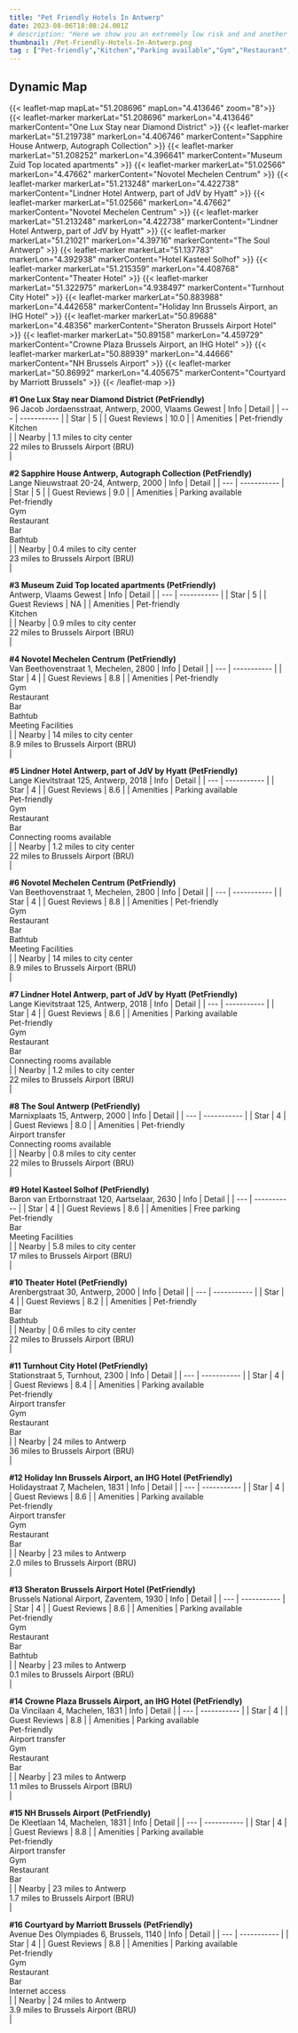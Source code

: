 ```yaml
---
title: "Pet Friendly Hotels In Antwerp"
date: 2023-08-06T18:08:24.001Z
# description: "Here we show you an extremely low risk and and another medium risk approach to earn passive income "
thumbnail: /Pet-Friendly-Hotels-In-Antwerp.png
tag : ["Pet-friendly","Kitchen","Parking available","Gym","Restaurant","Bar","Bathtub","Meeting Facilities","Connecting rooms available","Airport transfer","Free parking","Internet access"]
---
```


## Dynamic Map
{{< leaflet-map  mapLat="51.208696" mapLon="4.413646" zoom="8">}}
    {{< leaflet-marker markerLat="51.208696" markerLon="4.413646" markerContent="One Lux Stay near Diamond District" >}}
    {{< leaflet-marker markerLat="51.219738" markerLon="4.406746" markerContent="Sapphire House Antwerp, Autograph Collection" >}}
    {{< leaflet-marker markerLat="51.208252" markerLon="4.396641" markerContent="Museum Zuid Top located apartments" >}}
    {{< leaflet-marker markerLat="51.02566" markerLon="4.47662" markerContent="Novotel Mechelen Centrum" >}}
    {{< leaflet-marker markerLat="51.213248" markerLon="4.422738" markerContent="Lindner Hotel Antwerp, part of JdV by Hyatt" >}}
    {{< leaflet-marker markerLat="51.02566" markerLon="4.47662" markerContent="Novotel Mechelen Centrum" >}}
    {{< leaflet-marker markerLat="51.213248" markerLon="4.422738" markerContent="Lindner Hotel Antwerp, part of JdV by Hyatt" >}}
    {{< leaflet-marker markerLat="51.21021" markerLon="4.39716" markerContent="The Soul Antwerp" >}}
    {{< leaflet-marker markerLat="51.137783" markerLon="4.392938" markerContent="Hotel Kasteel Solhof" >}}
    {{< leaflet-marker markerLat="51.215359" markerLon="4.408768" markerContent="Theater Hotel" >}}
    {{< leaflet-marker markerLat="51.322975" markerLon="4.938497" markerContent="Turnhout City Hotel" >}}
    {{< leaflet-marker markerLat="50.883988" markerLon="4.442658" markerContent="Holiday Inn Brussels Airport, an IHG Hotel" >}}
    {{< leaflet-marker markerLat="50.89688" markerLon="4.48356" markerContent="Sheraton Brussels Airport Hotel" >}}
    {{< leaflet-marker markerLat="50.89158" markerLon="4.459729" markerContent="Crowne Plaza Brussels Airport, an IHG Hotel" >}}
    {{< leaflet-marker markerLat="50.88939" markerLon="4.44666" markerContent="NH Brussels Airport" >}}
    {{< leaflet-marker markerLat="50.86992" markerLon="4.405675" markerContent="Courtyard by Marriott Brussels" >}}
{{< /leaflet-map >}}


**#1 One Lux Stay near Diamond District (PetFriendly)**<br>96 Jacob Jordaensstraat, Antwerp, 2000, Vlaams Gewest
| Info | Detail |
| --- | ----------- |
| Star | 5 |
| Guest Reviews | 10.0 |
| Amenities | Pet-friendly<br>Kitchen<br> |
| Nearby | 1.1 miles to city center<br>22 miles to Brussels Airport (BRU)<br> |

**#2 Sapphire House Antwerp, Autograph Collection (PetFriendly)**<br>Lange Nieuwstraat 20-24, Antwerp, 2000
| Info | Detail |
| --- | ----------- |
| Star | 5 |
| Guest Reviews | 9.0 |
| Amenities | Parking available<br>Pet-friendly<br>Gym<br>Restaurant<br>Bar<br>Bathtub<br> |
| Nearby | 0.4 miles to city center<br>23 miles to Brussels Airport (BRU)<br> |

**#3 Museum Zuid Top located apartments (PetFriendly)**<br>Antwerp, Vlaams Gewest
| Info | Detail |
| --- | ----------- |
| Star | 5 |
| Guest Reviews | NA |
| Amenities | Pet-friendly<br>Kitchen<br> |
| Nearby | 0.9 miles to city center<br>22 miles to Brussels Airport (BRU)<br> |

**#4 Novotel Mechelen Centrum (PetFriendly)**<br>Van Beethovenstraat 1, Mechelen, 2800
| Info | Detail |
| --- | ----------- |
| Star | 4 |
| Guest Reviews | 8.8 |
| Amenities | Pet-friendly<br>Gym<br>Restaurant<br>Bar<br>Bathtub<br>Meeting Facilities<br> |
| Nearby | 14 miles to city center<br>8.9 miles to Brussels Airport (BRU)<br> |

**#5 Lindner Hotel Antwerp, part of JdV by Hyatt (PetFriendly)**<br>Lange Kievitstraat 125, Antwerp, 2018
| Info | Detail |
| --- | ----------- |
| Star | 4 |
| Guest Reviews | 8.6 |
| Amenities | Parking available<br>Pet-friendly<br>Gym<br>Restaurant<br>Bar<br>Connecting rooms available<br> |
| Nearby | 1.2 miles to city center<br>22 miles to Brussels Airport (BRU)<br> |

**#6 Novotel Mechelen Centrum (PetFriendly)**<br>Van Beethovenstraat 1, Mechelen, 2800
| Info | Detail |
| --- | ----------- |
| Star | 4 |
| Guest Reviews | 8.8 |
| Amenities | Pet-friendly<br>Gym<br>Restaurant<br>Bar<br>Bathtub<br>Meeting Facilities<br> |
| Nearby | 14 miles to city center<br>8.9 miles to Brussels Airport (BRU)<br> |

**#7 Lindner Hotel Antwerp, part of JdV by Hyatt (PetFriendly)**<br>Lange Kievitstraat 125, Antwerp, 2018
| Info | Detail |
| --- | ----------- |
| Star | 4 |
| Guest Reviews | 8.6 |
| Amenities | Parking available<br>Pet-friendly<br>Gym<br>Restaurant<br>Bar<br>Connecting rooms available<br> |
| Nearby | 1.2 miles to city center<br>22 miles to Brussels Airport (BRU)<br> |

**#8 The Soul Antwerp (PetFriendly)**<br>Marnixplaats 15, Antwerp, 2000
| Info | Detail |
| --- | ----------- |
| Star | 4 |
| Guest Reviews | 8.0 |
| Amenities | Pet-friendly<br>Airport transfer<br>Connecting rooms available<br> |
| Nearby | 0.8 miles to city center<br>22 miles to Brussels Airport (BRU)<br> |

**#9 Hotel Kasteel Solhof (PetFriendly)**<br>Baron van Ertbornstraat 120, Aartselaar, 2630
| Info | Detail |
| --- | ----------- |
| Star | 4 |
| Guest Reviews | 8.6 |
| Amenities | Free parking<br>Pet-friendly<br>Bar<br>Meeting Facilities<br> |
| Nearby | 5.8 miles to city center<br>17 miles to Brussels Airport (BRU)<br> |

**#10 Theater Hotel (PetFriendly)**<br>Arenbergstraat 30, Antwerp, 2000
| Info | Detail |
| --- | ----------- |
| Star | 4 |
| Guest Reviews | 8.2 |
| Amenities | Pet-friendly<br>Bar<br>Bathtub<br> |
| Nearby | 0.6 miles to city center<br>22 miles to Brussels Airport (BRU)<br> |

**#11 Turnhout City Hotel (PetFriendly)**<br>Stationstraat 5, Turnhout, 2300
| Info | Detail |
| --- | ----------- |
| Star | 4 |
| Guest Reviews | 8.4 |
| Amenities | Parking available<br>Pet-friendly<br>Airport transfer<br>Gym<br>Restaurant<br>Bar<br> |
| Nearby | 24 miles to Antwerp<br>36 miles to Brussels Airport (BRU)<br> |

**#12 Holiday Inn Brussels Airport, an IHG Hotel (PetFriendly)**<br>Holidaystraat 7, Machelen, 1831
| Info | Detail |
| --- | ----------- |
| Star | 4 |
| Guest Reviews | 8.6 |
| Amenities | Parking available<br>Pet-friendly<br>Airport transfer<br>Gym<br>Restaurant<br>Bar<br> |
| Nearby | 23 miles to Antwerp<br>2.0 miles to Brussels Airport (BRU)<br> |

**#13 Sheraton Brussels Airport Hotel (PetFriendly)**<br>Brussels National Airport, Zaventem, 1930
| Info | Detail |
| --- | ----------- |
| Star | 4 |
| Guest Reviews | 8.6 |
| Amenities | Parking available<br>Pet-friendly<br>Gym<br>Restaurant<br>Bar<br>Bathtub<br> |
| Nearby | 23 miles to Antwerp<br>0.1 miles to Brussels Airport (BRU)<br> |

**#14 Crowne Plaza Brussels Airport, an IHG Hotel (PetFriendly)**<br>Da Vincilaan 4, Machelen, 1831
| Info | Detail |
| --- | ----------- |
| Star | 4 |
| Guest Reviews | 8.8 |
| Amenities | Parking available<br>Pet-friendly<br>Airport transfer<br>Gym<br>Restaurant<br>Bar<br> |
| Nearby | 23 miles to Antwerp<br>1.1 miles to Brussels Airport (BRU)<br> |

**#15 NH Brussels Airport (PetFriendly)**<br>De Kleetlaan 14, Machelen, 1831
| Info | Detail |
| --- | ----------- |
| Star | 4 |
| Guest Reviews | 8.8 |
| Amenities | Parking available<br>Pet-friendly<br>Airport transfer<br>Gym<br>Restaurant<br>Bar<br> |
| Nearby | 23 miles to Antwerp<br>1.7 miles to Brussels Airport (BRU)<br> |

**#16 Courtyard by Marriott Brussels (PetFriendly)**<br>Avenue Des Olympiades 6, Brussels, 1140
| Info | Detail |
| --- | ----------- |
| Star | 4 |
| Guest Reviews | 8.8 |
| Amenities | Parking available<br>Pet-friendly<br>Gym<br>Restaurant<br>Bar<br>Internet access<br> |
| Nearby | 24 miles to Antwerp<br>3.9 miles to Brussels Airport (BRU)<br> |

